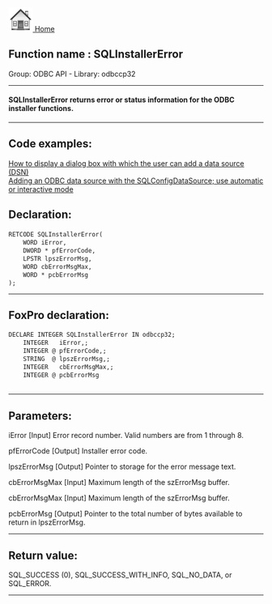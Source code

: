 [<img src="../../images/home.png"> Home ](https://github.com/VFPX/Win32API)  

## Function name : SQLInstallerError
Group: ODBC API - Library: odbccp32    
***  


#### SQLInstallerError returns error or status information for the ODBC installer functions.
***  


## Code examples:
[How to display a dialog box with which the user can add a data source (DSN)](../../samples/sample_380.md)  
[Adding an ODBC data source with the SQLConfigDataSource; use automatic or interactive mode](../../samples/sample_381.md)  

## Declaration:
```foxpro  
RETCODE SQLInstallerError(
	WORD iError,
	DWORD * pfErrorCode,
	LPSTR lpszErrorMsg,
	WORD cbErrorMsgMax,
	WORD * pcbErrorMsg
);  
```  
***  


## FoxPro declaration:
```foxpro  
DECLARE INTEGER SQLInstallerError IN odbccp32;
	INTEGER   iError,;
	INTEGER @ pfErrorCode,;
	STRING  @ lpszErrorMsg,;
	INTEGER   cbErrorMsgMax,;
	INTEGER @ pcbErrorMsg
  
```  
***  


## Parameters:
iError 
[Input]
Error record number. Valid numbers are from 1 through 8. 

pfErrorCode 
[Output]
Installer error code. 

lpszErrorMsg 
[Output]
Pointer to storage for the error message text. 

cbErrorMsgMax 
[Input]
Maximum length of the szErrorMsg buffer.

cbErrorMsgMax 
[Input]
Maximum length of the szErrorMsg buffer.

pcbErrorMsg 
[Output]
Pointer to the total number of bytes available to return in lpszErrorMsg.
  
***  


## Return value:
SQL_SUCCESS (0), SQL_SUCCESS_WITH_INFO, SQL_NO_DATA, or SQL_ERROR.  
***  

